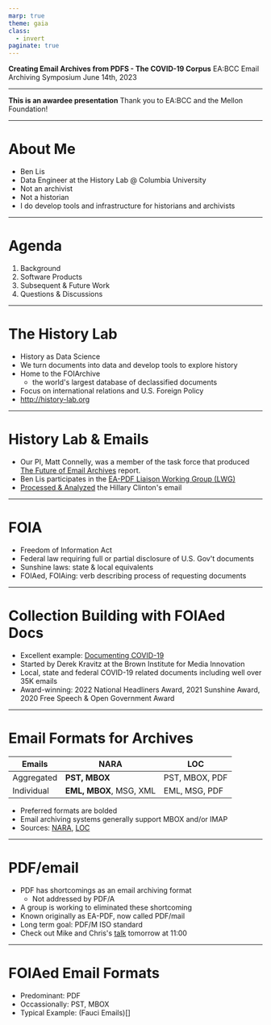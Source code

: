 ```yaml
---
marp: true
theme: gaia
class:
  - invert
paginate: true
---
```

<!-- _class: lead -->
**Creating Email Archives from PDFS - The COVID-19 Corpus**
EA:BCC Email Archiving Symposium
June 14th, 2023

---
<!-- _class: lead -->
**This is an awardee presentation**
Thank you to EA:BCC and the Mellon Foundation!

---
# About Me
* Ben Lis 
* Data Engineer at the History Lab @ Columbia University
* Not an archivist
* Not a historian
* I do develop tools and infrastructure for historians and archivists
---
# Agenda
1. Background
2. Software Products
3. Subsequent & Future Work
4. Questions & Discussions 
---
# The History Lab
* History as Data Science
* We turn documents into data and develop tools to explore history
* Home to the FOIArchive 
  * the world's largest database of declassified documents
* Focus on international relations and U.S. Foreign Policy
* http://history-lab.org
---
# History Lab & Emails
* Our PI, Matt Connelly, was a member of the task force that produced [The Future of Email Archives](https://www.clir.org/pubs/reports/pub175/) report.
* Ben Lis participates in the [EA-PDF Liaison Working Group (LWG)](https://pdfa.org/community/ea-pdf-lwg/)
* [Processed & Analyzed](http://history-lab.org/clinton) the Hillary Clinton's email
---
# FOIA 
* Freedom of Information Act
* Federal law requiring full or partial disclosure of U.S. Gov't documents
* Sunshine laws: state & local equivalents
* FOIAed, FOIAing: verb describing process of requesting documents
---
# Collection Building with FOIAed Docs
* Excellent example: [Documenting COVID-19](documentingcovid19.io)
* Started by Derek Kravitz at the Brown Institute for Media Innovation
* Local, state and federal COVID-19 related documents including well over 35K emails
* Award-winning: 2022 National Headliners Award, 2021 Sunshine Award, 2020 Free Speech & Open Government Award  
---
# Email Formats for Archives
|Emails|NARA|LOC|
|----|---------|----------|
|Aggregated|**PST, MBOX**|PST, MBOX, PDF
|Individual|**EML, MBOX**, MSG, XML|EML, MSG, PDF|

* Preferred formats are bolded
* Email archiving systems generally support MBOX and/or IMAP  
* Sources: [NARA](https://www.archives.gov/records-mgmt/policy/transfer-guidance-tables.html#email2), [LOC](https://www.loc.gov/preservation/resources/rfs/email.html)

---
# PDF/email
* PDF has shortcomings as an email archiving format
  * Not addressed by PDF/A 
* A group is working to eliminated these shortcoming   
* Known originally as EA-PDF, now called PDF/mail
* Long term goal: PDF/M ISO standard 
* Check out Mike and Chris's [talk](https://emailarchivesgrant.library.illinois.edu/timetable/event/project-briefing-11/) tomorrow at 11:00 
---
# FOIAed Email Formats
* Predominant: PDF
* Occassionally: PST, MBOX
* Typical Example: (Fauci Emails)[]